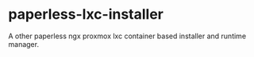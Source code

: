 # paperless-lxc-installer
A other paperless ngx proxmox lxc container based installer and runtime manager.
